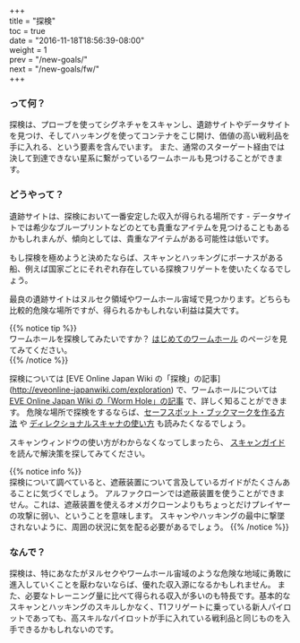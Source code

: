 +++  
title = "探検"  
toc = true  
date = "2016-11-18T18:56:39-08:00"  
weight = 1  
prev = "/new-goals/"  
next = "/new-goals/fw/"  
+++

### って何？

探検は、プローブを使ってシグネチャをスキャンし、遺跡サイトやデータサイトを見つけ、そしてハッキングを使ってコンテナをこじ開け、価値の高い戦利品を手に入れる、という要素を含んでいます。 また、通常のスターゲート経由では決して到達できない星系に繋がっているワームホールも見つけることができます。

### どうやって？

遺跡サイトは、探検において一番安定した収入が得られる場所です - データサイトでは希少なブループリントなどのとても貴重なアイテムを見つけることもあるかもしれまんが、傾向としては、貴重なアイテムがある可能性は低いです。

もし探検を極めようと決めたならば、スキャンとハッキングにボーナスがある船、例えば国家ごとにそれぞれ存在している探検フリゲートを使いたくなるでしょう。

最良の遺跡サイトはヌルセク領域やワームホール宙域で見つかります。どちらも比較的危険な場所ですが、得られるかもしれない利益は莫大です。

{{% notice tip %}}  
ワームホールを探検してみたいですか？ [はじめてのワームホール](/reference/wormholes/) のページを見てみてください。  
{{% /notice %}}

探検については [EVE Online Japan Wiki の「探検」の記事]  
(http://eveonline-japanwiki.com/exploration) で、ワームホールについては [EVE Online Japan Wiki の「Worm Hole」の記事](http://eveonline-japanwiki.com/exploration/worm-hole) で、詳しく知ることができます。 危険な場所で探検をするならば、[セーフスポット・ブックマークを作る方法](http://wiki.eveuniversity.org/Bookmarks#Safe_Spots) や [ディレクショナルスキャナの使い方](http://wiki.eveuniversity.org/Directional_Scanner_Guide) も読みたくなるでしょう。

スキャンウィンドウの使い方がわからなくなってしまったら、 [スキャンガイド](/reference/scanning/) を読んで解決策を探してみてください。

{{% notice info %}}  
探検について調べていると、遮蔽装置について言及しているガイドがたくさんあることに気づくでしょう。 アルファクローンでは遮蔽装置を使うことができません。これは、遮蔽装置を使えるオメガクローンよりもちょっとだけプレイヤーの攻撃に弱い、ということを意味します。 スキャンやハッキングの最中に撃墜されないように、周囲の状況に気を配る必要があるでしょう。
{{% /notice %}}

### なんで？

探検は、特にあなたがヌルセクやワームホール宙域のような危険な地域に勇敢に進入していくことを厭わないならば、優れた収入源になるかもしれません。 また、必要なトレーニング量に比べて得られる収入が多いのも特長です。基本的なスキャンとハッキングのスキルしかなく、T1フリゲートに乗っている新人パイロットであっても、高スキルなパイロットが手に入れている戦利品と同じものを入手できるかもしれないのです。
